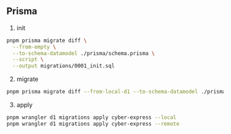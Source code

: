 ## Prisma

1. init

```bash
pnpm prisma migrate diff \
  --from-empty \
  --to-schema-datamodel ./prisma/schema.prisma \
  --script \
  --output migrations/0001_init.sql
```

2. migrate

```bash
pnpm prisma migrate diff --from-local-d1 --to-schema-datamodel ./prisma/schema.prisma --script --output migrations/0002_code_statistics.sql
```

3. apply

```bash
pnpm wrangler d1 migrations apply cyber-express --local
pnpm wrangler d1 migrations apply cyber-express --remote
```
